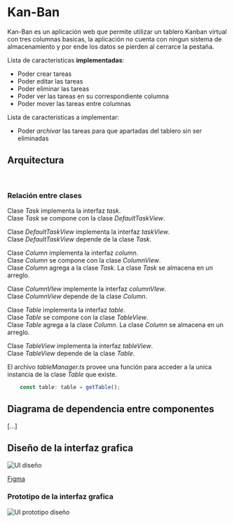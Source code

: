 # Kan-Ban

Kan-Ban es un aplicación web que permite utilizar un tablero Kanban virtual con tres columnas basicas, la aplicación no cuenta con ningun sistema de almacenamiento y por ende los datos se pierden al cerrarce la pestaña.

Lista de caracteristicas **implementadas**:

* Poder crear tareas
* Poder editar las tareas
* Poder eliminar las tareas 
* Poder ver las tareas en su correspondiente columna
* Poder mover las tareas entre columnas 

Lista de caracteristicas a implementar:

* Poder *archivar* las tareas para que apartadas del tablero sin ser eliminadas  

## Arquitectura
<br/>

### Relación entre clases

Clase *Task* implementa la interfaz *task*.<br/>
Clase *Task* se compone con la clase *DefaultTaskView*.

Clase *DefaultTaskView* implementa la interfaz *taskView*.<br/>
Clase *DefaultTaskView* depende de la clase *Task*.

Clase *Column* implementa la interfaz *column*.<br/>
Clase *Column* se compone con la clase *ColumnView*.<br/>
Clase *Column* agrega a la clase *Task*. La clase *Task* se almacena en un arreglo.

Clase *ColumnVIew* implemente la interfaz *columnVIew*.<br/>
Clase *ColumnView* depende de la clase *Column*.

Clase *Table* implementa la interfaz *table*.<br/>
Clase *Table* se compone con la clase *TableView*.<br/>
Clase *Table* agrega a la clase *Column*. La clase *Column* se almacena en un arreglo.

Clase *TableView* implementa la interfaz *tableView*.<br/>
Clase *TableView* depende de la clase *Table*.

El archivo *tableManager.ts* provee una función para acceder a la unica instancia de la clase *Table* que existe.

```typescript
    const table: table = getTable();
```

## Diagrama de dependencia entre componentes

[...]

## Diseño de la interfaz grafica

![UI diseño](https://i.postimg.cc/Z5BNX8vn/Kanban-Board.png)

[Figma](https://www.figma.com/file/0kf41Bkdv5guhAoJBRkgAn/Kan-Ban?type=design&node-id=1%3A5&t=9FKY6mhJblsCZ5iF-1)

### Prototipo de la interfaz grafica

![UI prototipo diseño](https://i.postimg.cc/zvwMtxHC/Kan-Ban-Prototipe.png)